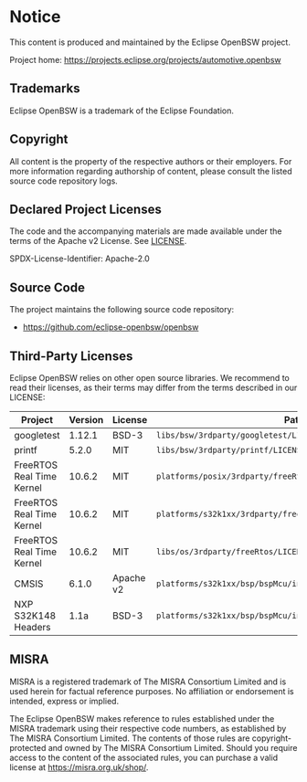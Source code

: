 # Notice

This content is produced and maintained by the Eclipse OpenBSW project.

Project home: https://projects.eclipse.org/projects/automotive.openbsw

## Trademarks

Eclipse OpenBSW is a trademark of the Eclipse Foundation.

## Copyright

All content is the property of the respective authors or their employers.
For more information regarding authorship of content, please consult the
listed source code repository logs.

## Declared Project Licenses

The code and the accompanying materials are made available under the terms
of the Apache v2 License. See [LICENSE](LICENSE).

SPDX-License-Identifier: Apache-2.0

## Source Code

The project maintains the following source code repository:

 * https://github.com/eclipse-openbsw/openbsw

## Third-Party Licenses

Eclipse OpenBSW relies on other open source libraries.
We recommend to read their licenses, as their terms may differ from the terms described in our LICENSE:

| Project                   | Version | License   | Path                                                                 |
|---------------------------|---------|-----------|----------------------------------------------------------------------|
| googletest                | 1.12.1  | BSD-3     | ``libs/bsw/3rdparty/googletest/LICENSE``                             |
| printf                    | 5.2.0   | MIT       | ``libs/bsw/3rdparty/printf/LICENSE``                                 |
| FreeRTOS Real Time Kernel | 10.6.2  | MIT       | ``platforms/posix/3rdparty/freeRtosPosix/LICENSE.md``           |
| FreeRTOS Real Time Kernel | 10.6.2  | MIT       | ``platforms/s32k1xx/3rdparty/freertos_cm4_sysTick/LICENSE.md``  |
| FreeRTOS Real Time Kernel | 10.6.2  | MIT       | ``libs/os/3rdparty/freeRtos/LICENSE.md``                             |
| CMSIS                     | 6.1.0   | Apache v2 | ``platforms/s32k1xx/bsp/bspMcu/include/3rdparty/cmsis/LICENSE`` |
| NXP S32K148 Headers       | 1.1a    | BSD-3     | ``platforms/s32k1xx/bsp/bspMcu/include/3rdparty/nxp``           |

## MISRA

MISRA is a registered trademark of The MISRA Consortium Limited and is used herein for factual reference purposes.
No affiliation or endorsement is intended, express or implied.

The Eclipse OpenBSW makes reference to rules established under the MISRA trademark using their respective code numbers, as established by The MISRA Consortium Limited.
The contents of those rules are copyright-protected and owned by The MISRA Consortium Limited.
Should you require access to the content of the associated rules, you can purchase a valid license at https://misra.org.uk/shop/.
